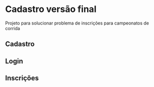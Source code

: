 # Cadastro versão final
Projeto para solucionar problema de inscrições para campeonatos de corrida 

## Cadastro






## Login




## Inscrições
